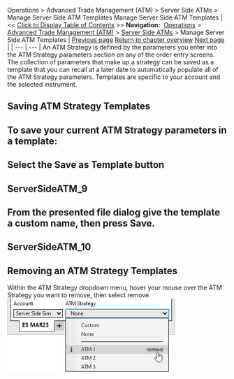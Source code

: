 ﻿
Operations > Advanced Trade Management (ATM) > Server Side ATMs > Manage Server Side ATM Templates
Manage Server Side ATM Templates
| << [Click to Display Table of Contents](manage-server-side-atm-templat.md) >> **Navigation:**     [Operations](operations.md) > [Advanced Trade Management (ATM)](advanced_trade_management_atm.md) > [Server Side ATMs](server-side-atm-strategy.md) > Manage Server Side ATM Templates | [Previous page](server-side-stop-strategy.md) [Return to chapter overview](server-side-atm-strategy.md) [Next page](auto_close_position.md) |
| --- | --- |
An ATM Strategy is defined by the parameters you enter into the ATM Strategy parameters section on any of the order entry screens. The collection of parameters that make up a strategy can be saved as a template that you can recall at a later date to automatically populate all of the ATM Strategy parameters. Templates are specific to your account and the selected instrument.
 
## Saving ATM Strategy Templates
## To save your current ATM Strategy parameters in a template:
## 
## Select the Save as Template button
## 
## ServerSideATM_9
## 
## From the presented file dialog give the template a custom name, then press Save.
## 
## ServerSideATM_10
## 
## Removing an ATM Strategy Templates
Within the ATM Strategy dropdown menu, hover your mouse over the ATM Strategy you want to remove, then select remove.
 
![ServerSideATM_11](serversideatm_11.png)
 
